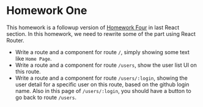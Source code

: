 # Homework One

This homework is a followup version of [Homework Four](../part11/homework-4.md) in last React section. In this homework, we need to rewrite some of the part using React Router.

* Write a route and a component for route `/`, simply showing some text like `Home Page`.
* Write a route and a component for route `/users`, show the user list UI on this route.
* Write a route and a component for route `/users/:login`, showing the user detail for a specific user on this route, based on the github login name. Also in this page of `/users/:login`, you should have a button to go back to route `/users`.
